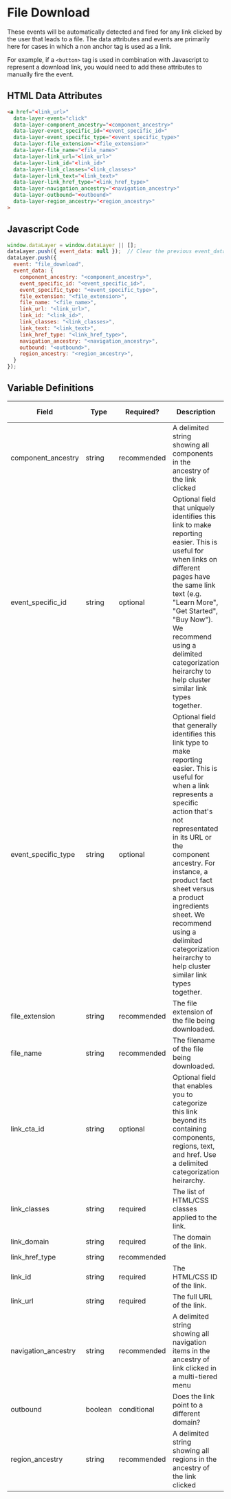 # File Download

These events will be automatically detected and fired for any link clicked by the user that leads to a file. The data attributes and events are primarily here for cases in which a non anchor tag is used as a link. 

For example, if a `<button>` tag is used in combination with Javascript to represent a download link, you would need to add these attributes to manually fire the event.

## HTML Data Attributes

```html
<a href="<link_url>"
  data-layer-event="click"
  data-layer-component_ancestry="<component_ancestry>"
  data-layer-event_specific_id="<event_specific_id>"
  data-layer-event_specific_type="<event_specific_type>"
  data-layer-file_extension="<file_extension>"
  data-layer-file_name="<file_name>"
  data-layer-link_url="<link_url>"
  data-layer-link_id="<link_id>"
  data-layer-link_classes="<link_classes>"
  data-layer-link_text="<link_text>"
  data-layer-link_href_type="<link_href_type>"
  data-layer-navigation_ancestry="<navigation_ancestry>"
  data-layer-outbound="<outbound>"
  data-layer-region_ancestry="<region_ancestry>"
>
```

## Javascript Code

```js
window.dataLayer = window.dataLayer || [];
dataLayer.push({ event_data: null });  // Clear the previous event_data object.
dataLayer.push({
  event: "file_download",
  event_data: {
    component_ancestry: "<component_ancestry>",
    event_specific_id: "<event_specific_id>",
    event_specific_type: "<event_specific_type>",
    file_extension: "<file_extension>",
    file_name: "<file_name>",
    link_url: "<link_url>",
    link_id: "<link_id>",
    link_classes: "<link_classes>",
    link_text: "<link_text>",
    link_href_type: "<link_href_type>",
    navigation_ancestry: "<navigation_ancestry>",
    outbound: "<outbound>",
    region_ancestry: "<region_ancestry>",
  }
});
```

## Variable Definitions

|Field|Type|Required?|Description|Example|Pattern|Min Length|Max Length|Minimum|Maximum|Multiple Of|
| --- | --- | --- | --- | --- | --- | --- | --- | --- | --- | --- |
|component_ancestry|string|recommended|A delimited string showing all components in the ancestry of the link clicked|hero~product carousel|
|event_specific_id|string|optional|Optional field that uniquely identifies this link to make reporting easier. This is useful for when links on different pages have the same link text (e.g. "Learn More", "Get Started", "Buy Now"). We recommend using a delimited categorization heirarchy to help cluster similar link types together.|product\~fact sheet and product\~ingredients|
|event_specific_type|string|optional|Optional field that generally identifies this link type to make reporting easier. This is useful for when a link represents a specific action that's not representated in its URL or the component ancestry. For instance, a product fact sheet versus a product ingredients sheet. We recommend using a delimited categorization heirarchy to help cluster similar link types together.|product\~fact sheet and product\~ingredients|
|file_extension|string|recommended|The file extension of the file being downloaded.|pdf|
|file_name|string|recommended|The filename of the file being downloaded.|drug_facts.pdf|
|link_cta_id|string|optional|Optional field that enables you to categorize this link beyond its containing components, regions, text, and href. Use a delimited categorization heirarchy.|For instance, "careers\~apply" and "careers\~view opportunity".|
|link_classes|string|required|The list of HTML/CSS classes applied to the link.|button-red|
|link_domain|string|required|The domain of the link.|example.com|
|link_href_type|string|recommended|
|link_id|string|required|The HTML/CSS ID of the link.|submit-button|
|link_url|string|required|The full URL of the link.|https://www.example.com/form|
|navigation_ancestry|string|recommended|A delimited string showing all navigation items in the ancestry of link clicked in a multi-tiered menu|about~our leadership~our CEO|
|outbound|boolean|conditional|Does the link point to a different domain?|false|
|region_ancestry|string|recommended|A delimited string showing all regions in the ancestry of the link clicked|header~navigation